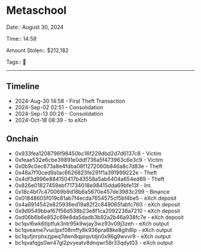 # Metaschool

Date:: August 30, 2024

Time:: 14:58

Amount Stolen:: $212,182

Tags:: 🔑

---

## Timeline

- 2024-Aug-30 14:58 - First Theft Transaction
- 2024-Sep-02 02:51 - Consolidation
- 2024-Sep-13 00:26 - Consolidation
- 2024-Oct-18 08:39 - to eXch

## Onchain

- 0x933fea1208796f98450bc16f229dbd2d7d6137c8 - Victim 
- 0xfeae532e6cbe39891e0ddf736a5f473963c6e3c9 - Victim 
- 0x0b9c0ec673a8e4fdba08f1272060b846a8c7d83e - Theft 
- 0x48a7f10ced9a1ac6626823fe291f1a391999222e - Theft 
- 0x4df3d996e884150417b43558a5ab6404a654ed89 - Theft 
- 0x826e01827459ebf71734018e98415dda69bfe13f - Int. 
- 0x18c4bf7c470069b9d18b6a5670e457de3983c299 - Binance 
- 0x01848605f019c81ab7f4ecda7654575cf5bf4be5 - eXch deposit
- 0x4a6914542e825936ed19a82f2c849065fabfc760 - eXch deposit
- 0x9d9549bbaf67f56d538b23e8f1ca2092238a7210 - eXch deposit
- 0xd06b6b6e852c69e8da5dadb3b92a2b46a938fc7e - eXch deposit
- bc1qvl6wk6tlptfuk3ntr95k9wjay3wz93v09j3zeh - eXch output
- bc1qveame7vuclpxf08mffy8k936pra88ke8glh8lp - eXch output
- bc1qufjnrphxzjpeq7dwn8qprqvtdjn0x96g9wvvr9 - eXch output
- bc1qvafqgs0wr47gl2pvyeatv8dnqwr58r33qdyt03 - eXch output
